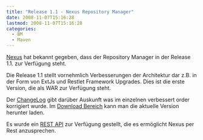 ```yaml
---
title: "Release 1.1 - Nexus Repository Manager"
date: 2008-11-07T15:16:28
lastmod: 2008-11-07T15:16:28
categories:
  - BM
  - Maven
---
```

[Nexus](http://nexus.sonatype.org) hat bekannt gegeben, dass der Repository Manager in der Release 1.1. zur Verfügung steht.

Die Release 1.1 stellt vornehmlich Verbesserungen der Architektur dar z.B. in der Form von ExtJs und Restlet Framework Upgrades. Dies ist die erste Version, die als WAR zur Verfügung steht.

Der [ChangeLog](http://nexus.sonatype.org/using/changes.html) gibt darüber Auskunft was im einzelnen verbessert order korrigiert wurde. 
Im [Download Bereich](http://nexus.sonatype.org/downloads/) kann man die aktuelle Version herunter laden.

Es wurde ein [REST API](https://docs.sonatype.com/display/Nx/Nexus+Rest+API) zur Verfügung gestellt, die es ermöglicht Nexus per Rest anzusprechen.
